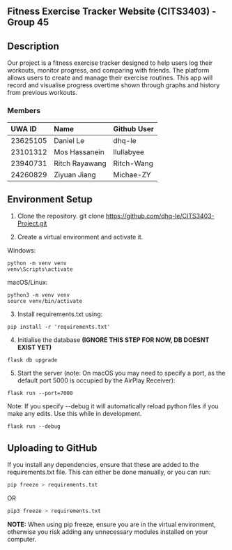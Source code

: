 ## Fitness Exercise Tracker Website (CITS3403) - Group 45

## Description
Our project is a fitness exercise tracker designed to help users log their workouts, monitor progress, and comparing with friends. The platform allows users to create and manage their exercise routines. This app will record and visualise progress overtime shown through graphs and history from previous workouts. 
### Members
| UWA ID| Name           |   Github User	 |
|:---------|:---------------|:---------------|
| 23625105 | Daniel Le      | dhq-le         |
| 23101312 | Mos Hassanein  | llullabyee     |
| 23940731 | Ritch Rayawang | Ritch-Wang     |
| 24260829 | Ziyuan Jiang   | Michae-ZY    |

## Environment Setup
1. Clone the repository. git clone https://github.com/dhq-le/CITS3403-Project.git

2. Create a virtual environment and activate it.

Windows:
```
python -m venv venv
venv\Scripts\activate
```


macOS/Linux:
```
python3 -m venv venv
source venv/bin/activate
```

3. Install requirements.txt using:
```
pip install -r 'requirements.txt'
```

4. Initialise the database **(IGNORE THIS STEP FOR NOW, DB DOESNT EXIST YET)**
```
flask db upgrade
```

5. Start the server (note: On macOS you may need to specify a port, as the default port 5000 is occupied by the AirPlay Receiver):
```
flask run --port=7000
```
Note: If you specify --debug it will automatically reload python files if you make any edits. Use this while in development.
```
flask run --debug
```

## Uploading to GitHub
If you install any dependencies, ensure that these are added to the requirements.txt file. 
This can either be done manually, or you can run:
```python
pip freeze > requirements.txt
```
OR
```python
pip3 freeze > requirements.txt
```

**NOTE:** When using pip freeze, ensure you are in the virtual environment, otherwise you risk adding any unnecessary modules installed on your computer.
